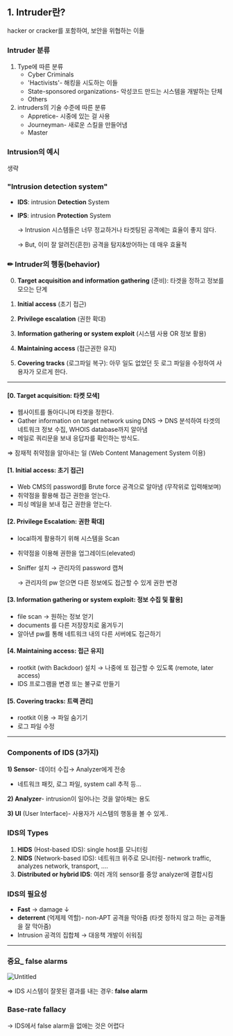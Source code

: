 ## 1. Intruder란?

hacker or cracker를 포함하여, 보안을 위협하는 이들   

### Intruder 분류

1. Type에 따른 분류
    - Cyber Criminals
    - 'Hactivists'- 해킹을 시도하는 이들
    - State-sponsored organizations- 악성코드 만드는 시스템을 개발하는 단체
    - Others
2. intruders의 기술 수준에 따른 분류
    - Appretice- 시중에 있는 걸 사용
    - Journeyman- 새로운 스킬을 만들어냄
    - Master

### Intrusion의 예시

생략

### "Intrusion detection system"

- **IDS**: intrusion **Detection** System
- **IPS**: intrusion **Protection** System

    → Intrusion 시스템들은 너무 정교하거나 타겟팅된 공격에는 효율이 좋지 않다.    

    → But, 이미 잘 알려진(흔한) 공격을 탐지&방어하는 데 매우 효율적   

### ✏ Intruder의 행동(behavior)

0. **Target acquisition and information gathering** (준비): 타겟을 정하고 정보를 모으는 단계   

1. **Initial access** (초기 접근)
2. **Privilege escalation** (권한 확대)
3. **Information gathering or system exploit** (시스템 사용 OR 정보 활용)
4. **Maintaining access** (접근권한 유지)
5. **Covering tracks** (로그파일 복구): 아무 일도 없었던 듯 로그 파일을 수정하여 사용자가 모르게 한다.

- - -

#### [0. Target acquisition: 타켓 모색]

- 웹사이트를 돌아다니며 타겟을 정한다.
- Gather information on target network using DNS → DNS 분석하여 타겟의 네트워크 정보 수집, WHOIS database까지 알아냄
- 메일로 쿼리문을 보내 응답자를 확인하는 방식도.

⇒ 잠재적 취약점을 알아내는 일 (Web Content Management System 이용)    

#### [1. **Initial access**: 초기 접근]   

- Web CMS의 password를 Brute force 공격으로 알아냄 (무작위로 입력해보며)
- 취약점을 활용해 접근 권한을 얻는다.
- 피싱 메일을 보내 접근 권한을 얻는다.

#### [2. **Privilege Escalation**: 권한 확대]

- local하게 활용하기 위해 시스템을 Scan
- 취약점을 이용해 권한을 업그레이드(elevated)
- Sniffer 설치 → 관리자의 password 캡쳐

    → 관리자의 pw 얻으면 다른 정보에도 접근할 수 있게 권한 변경   

#### [3. **Information gathering or system exploit**: 정보 수집 및 활용]

- file scan → 원하는 정보 얻기
- documents 를 다른 저장장치로 옮겨두기
- 알아낸 pw를 통해 네트워크 내의 다른 서버에도 접근하기

#### [4. Maintaining access: 접근 유지]

- rootkit (with Backdoor) 설치 → 나중에 또 접근할 수 있도록 (remote, later access)
- IDS 프로그램을 변경 또는 불구로 만들기

#### [5. Covering tracks: 트랙 관리]

- rootkit 이용 → 파일 숨기기
- 로그 파일 수정

---

### Components of IDS (3가지)

**1) Sensor**- 데이터 수집→ Analyzer에게 전송     

- 네트워크 패킷, 로그 파일, system call 추적 등...

**2) Analyzer**- intrusion이 일어나는 것을 알아채는 용도    

**3) UI** (User Interface)- 사용자가 시스템의 행동을 볼 수 있게..    

### IDS의 Types

1. **HIDS** (Host-based IDS): single host를 모니터링    
2. **NIDS** (Network-based IDS): 네트워크 위주로 모니터링- network traffic, analyzes network, transport, ....    
3. **Distributed or hybrid IDS**: 여러 개의 sensor를 중앙 analyzer에 결합시킴

### IDS의 필요성

- **Fast** → damage ↓
- **deterrent** (억제제 역할)- non-APT 공격을 막아줌 (타겟 정하지 않고 하는 공격들을 잘 막아줌)
- Intrusion 공격의 집합체 → 대응책 개발이 쉬워짐

---

### 중요_ false alarms
![Untitled](https://user-images.githubusercontent.com/61778930/121812078-84845c80-cca1-11eb-8949-0a834b888f5a.png)
   
⇒ IDS 시스템이 잘못된 결과를 내는 경우: **false alarm**   

### Base-rate fallacy

→ IDS에서 false alarm을 없애는 것은 어렵다
